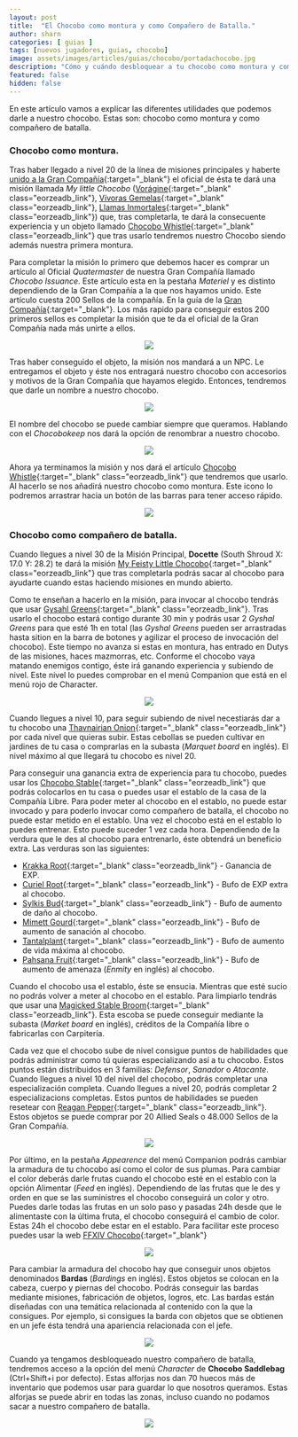 ```yaml
---
layout: post
title:  "El Chocobo como montura y como Compañero de Batalla."
author: sharn
categories: [ guias ]
tags: [nuevos jugadores, guias, chocobo]
image: assets/images/articles/guias/chocobo/portadachocobo.jpg
description: "Cómo y cuándo desbloquear a tu chocobo como montura y como compañero de batalla."
featured: false
hidden: false
---
```


En este artículo vamos a explicar las diferentes utilidades que podemos darle a nuestro chocobo. Estas son: chocobo como montura y como compañero de batalla.

### Chocobo como montura.

Tras haber llegado a nivel 20 de la línea de misiones principales y haberte [unido a la Gran Compañía](/guia-facciones/){:target="_blank"} el oficial de ésta te dará una misión llamada *My little Chocobo* ([Vorágine](https://na.finalfantasyxiv.com/lodestone/playguide/db/quest/2aac1dcda64/){:target="_blank" class="eorzeadb_link"}, [Vívoras Gemelas](https://na.finalfantasyxiv.com/lodestone/playguide/db/quest/1ddd53e642c/){:target="_blank" class="eorzeadb_link"}, [Llamas Inmortales](https://na.finalfantasyxiv.com/lodestone/playguide/db/quest/cdf5de09896/){:target="_blank" class="eorzeadb_link"}) que, tras completarla, te dará la consecuente experiencia y un objeto llamado [Chocobo Whistle](https://na.finalfantasyxiv.com/lodestone/playguide/db/item/85f78cb2a87/){:target="_blank" class="eorzeadb_link"} que tras usarlo tendremos nuestro Chocobo siendo además nuestra primera montura.

Para completar la misión lo primero que debemos hacer es comprar un artículo al Oficial *Quatermaster* de nuestra Gran Compañía llamado *Chocobo Issuance*. Este artículo esta en la pestaña *Materiel* y es distinto dependiendo de la Gran Compañía a la que nos hayamos unido. Este artículo cuesta 200 Sellos de la compañía. En la guía de la [Gran Compañía](/guia-facciones/){:target="_blank"}. Los más rapido para conseguir estos 200 primeros sellos es completar la misión que te da el oficial de la Gran Compañía nada más unirte a ellos.

<p align="center"><img src="/assets/images/articles/guias/chocobo/chocoboissuance.jpg"></p>

Tras haber conseguido el objeto, la misión nos mandará a un NPC. Le entregamos el objeto y éste nos entragará nuestro chocobo con accesorios y motivos de la Gran Compañía que hayamos elegido. Entonces, tendremos que darle un nombre a nuestro chocobo.

<p align="center"><img src="/assets/images/articles/guias/chocobo/nombre.jpg"></p>

El nombre del chocobo se puede cambiar siempre que queramos. Hablando con el *Chocobokeep* nos dará la opción de renombrar a nuestro chocobo.

<p align="center"><img src="/assets/images/articles/guias/chocobo/renombrar.jpg"></p>

Ahora ya terminamos la misión y nos dará el artículo [Chocobo Whistle](https://na.finalfantasyxiv.com/lodestone/playguide/db/item/85f78cb2a87/){:target="_blank" class="eorzeadb_link"} que tendremos que usarlo. Al hacerlo se nos añadirá nuestro chocobo como montura. Este icono lo podremos arrastrar hacia un botón de las barras para tener acceso rápido.

<p align="center"><img src="/assets/images/articles/guias/chocobo/montura.jpg"></p>

### Chocobo como compañero de batalla.

Cuando llegues a nivel 30 de la Misión Principal, **Docette** (South Shroud X: 17.0 Y: 28.2) te dará la misión [My Feisty Little Chocobo](https://na.finalfantasyxiv.com/lodestone/playguide/db/quest/d0c8145f2d1/){:target="_blank" class="eorzeadb_link"} que tras completarla podrás sacar al chocobo para ayudarte cuando estas haciendo misiones en mundo abierto.

Como te enseñan a hacerlo en la misión, para invocar al chocobo tendrás que usar [Gysahl Greens](https://na.finalfantasyxiv.com/lodestone/playguide/db/item/eeca86f98cc/){:target="_blank" class="eorzeadb_link"}. Tras usarlo el chocobo estará contigo durante 30 min y podrás usar 2 *Gyshal Greens* para que esté 1h en total (las *Gyshal Greens* pueden ser arrastradas hasta sition en la barra de botones y agilizar el proceso de invocación del chocobo). Este tiempo no avanza si estas en montura, has entrado en Dutys de las misiones, haces mazmorras, etc. Conforme el chocobo vaya matando enemigos contigo, éste irá ganando experiencia y subiendo de nivel. Este nivel lo puedes comprobar en el menú Companion que está en el menú rojo de Character.

<p align="center"><img src="/assets/images/articles/guias/chocobo/companion.jpg"></p>

Cuando llegues a nivel 10, para seguir subiendo de nivel necestiarás dar a tu chocobo una [Thavnairian Onion](https://eu.finalfantasyxiv.com/lodestone/playguide/db/item/cd8f0584d92/){:target="_blank" class="eorzeadb_link"} por cada nivel que quieras subir. Estas cebollas se pueden cultivar en jardines de tu casa o comprarlas en la subasta (*Marquet board* en inglés). El nivel máximo al que llegará tu chocobo es nivel 20.

Para conseguir una ganancia extra de experiencia para tu chocobo, puedes usar los [Chocobo Stable](https://na.finalfantasyxiv.com/lodestone/playguide/db/item/2b885d683f8/){:target="_blank" class="eorzeadb_link"} que podrás colocarlos en tu casa o puedes usar el establo de la casa de la Compañía Libre. Para poder meter al chocobo en el establo, no puede estar invocado y para poderlo invocar como compañero de batalla, el chocobo no puede estar metido en el establo. Una vez el chocobo está en el establo lo puedes entrenar. Esto puede suceder 1 vez cada hora. Dependiendo de la verdura que le des al chocobo para entrenarlo, éste obtendrá un beneficio extra. Las verduras son las siguientes:

- [Krakka Root](https://na.finalfantasyxiv.com/lodestone/playguide/db/item/3aa8dbfaebd/){:target="_blank" class="eorzeadb_link"} - Ganancia de EXP.
- [Curiel Root](https://na.finalfantasyxiv.com/lodestone/playguide/db/item/7896741c543/){:target="_blank" class="eorzeadb_link"} - Bufo de EXP extra al chocobo.
- [Sylkis Bud](https://na.finalfantasyxiv.com/lodestone/playguide/db/item/f7ac8dd09b8/){:target="_blank" class="eorzeadb_link"} - Bufo de aumento de daño al chocobo.
- [Mimett Gourd](https://eu.finalfantasyxiv.com/lodestone/playguide/db/item/5cde7f5e195/){:target="_blank" class="eorzeadb_link"} - Bufo de aumento de sanación al chocobo.
- [Tantalplant](https://na.finalfantasyxiv.com/lodestone/playguide/db/item/03ab0cda894/){:target="_blank" class="eorzeadb_link"} - Bufo de aumento de vida máxima al chocobo.
- [Pahsana Fruit](https://na.finalfantasyxiv.com/lodestone/playguide/db/item/334ddf482f0/){:target="_blank" class="eorzeadb_link"} - Bufo de aumento de amenaza (*Enmity* en inglés) al chocobo.

Cuando el chocobo usa el establo, éste se ensucia. Mientras que esté sucio no podrás volver a meter al chocobo en el establo. Para limpiarlo tendrás que usar una [Magicked Stable Broom](https://eu.finalfantasyxiv.com/lodestone/playguide/db/item/58af1380e89/){:target="_blank" class="eorzeadb_link"}. Esta escoba se puede conseguir mediante la subasta (*Market board* en inglés), créditos de la Compañía libre o fabricarlas con Carpitería.

Cada vez que el chocobo sube de nivel consigue puntos de habilidades que podrás administrar como tú quieras especializando así a tu chocobo. Estos puntos están distribuidos en 3 familias: *Defensor*, *Sanador* o *Atacante*. Cuando llegues a nivel 10 del nivel del chocobo, podrás completar una especialización completa. Cuando llegues a nivel 20, podrás completar 2 especializacions completas. Estos puntos de habilidades se pueden resetear con [Reagan Pepper](https://eu.finalfantasyxiv.com/lodestone/playguide/db/item/102abc133a5/){:target="_blank" class="eorzeadb_link"}. Estos objetos se puede comprar por 20 Allied Seals o 48.000 Sellos de la Gran Compañía.

<p align="center"><img src="/assets/images/articles/guias/chocobo/habilidades.jpg"></p>

Por último, en la pestaña *Appearence* del menú Companion podrás cambiar la armadura de tu chocobo así como el color de sus plumas. Para cambiar el color deberás darle frutas cuando el chocobo esté en el establo con la opción Alimentar (*Feed* en inglés). Dependiendo de las frutas que le des y orden en que se las suministres el chocobo conseguirá un color y otro. Puedes darle todas las frutas en un solo paso y pasadas 24h desde que le alimentaste con la última fruta, el chocobo conseguirá el cambio de color. Estas 24h el chocobo debe estar en el establo. Para facilitar este proceso puedes usar la web [FFXIV Chocobo](https://ffxivchocobo.com/en){:target="_blank"}

<p align="center"><img src="/assets/images/articles/guias/chocobo/apariencia.jpg"></p>

Para cambiar la armadura del chocobo hay que conseguir unos objetos denominados **Bardas** (*Bardings* en inglés). Estos objetos se colocan en la cabeza, cuerpo y piernas del chocobo. Podrás conseguir las bardas mediante misiones, fabricación de objetos, logros, etc. Las bardas están diseñadas con una temática relacionada al contenido con la que la consigues. Por ejemplo, si consigues la barda con objetos que se obtienen en un jefe ésta tendrá una apariencia relacionada con el jefe.

<p align="center"><img src="/assets/images/articles/guias/chocobo/barda.jpg"></p>

Cuando ya tengamos desbloqueado nuestro compañero de batalla, tendremos acceso a la opción del menú *Character* de **Chocobo Saddlebag** (Ctrl+Shift+i por defecto). Estas alforjas nos dan 70 huecos más de inventario que podemos usar para guardar lo que nosotros queramos. Estas alforjas se puede abrir en todas las zonas, incluso cuando no podamos sacar a nuestro compañero de batalla.

<p align="center"><img src="/assets/images/articles/guias/chocobo/alforjas.jpg"></p>